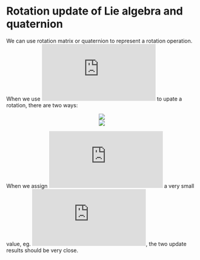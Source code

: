 
# Rotation update of Lie algebra and quaternion

We can use rotation matrix or quaternion to represent a rotation operation. When we use ![](https://latex.codecogs.com/gif.latex?%5Cbold%7Bw%7D) to upate a rotation, there are two ways:
<div align=center><img src =https://latex.codecogs.com/gif.latex?%5Cbold%7BR%7D%20%5Cleftarrow%20%5Cbold%7BR%7D%20%5C%20exp%28%5Cbold%7B%5Chat%7Bw%7D%7D%29></div>
<div align=center><img src =https://latex.codecogs.com/gif.latex?%5Cbold%7Bq%7D%20%5Cleftarrow%20%5Cbold%7Bq%7D%20%5Cotimes%20%5B1%2C%5Cfrac%7B1%7D%7B2%7D%5Cbold%7Bw%7D%5D%5ET></div>

When we assign ![](https://latex.codecogs.com/gif.latex?%5Cbold%7Bw%7D) a very small value, eg. ![](https://latex.codecogs.com/gif.latex?%5Cbold%7Bw%7D%20%3D%20%5B0.01%2C0.02%2C0.03%5D%5ET), the two update results should be very close.

